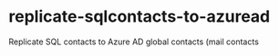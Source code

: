 # replicate-sqlcontacts-to-azuread
Replicate SQL contacts to Azure AD global contacts (mail contacts
